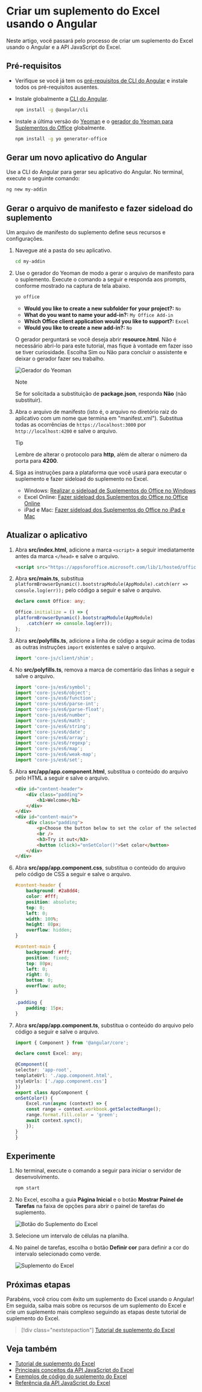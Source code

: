 # <a name="build-an-excel-add-in-using-angular"></a>Criar um suplemento do Excel usando o Angular

Neste artigo, você passará pelo processo de criar um suplemento do Excel usando o Angular e a API JavaScript do Excel.

## <a name="prerequisites"></a>Pré-requisitos

- Verifique se você já tem os [pré-requisitos de CLI do Angular](https://github.com/angular/angular-cli#prerequisites) e instale todos os pré-requisitos ausentes.

- Instale globalmente a [CLI do Angular](https://github.com/angular/angular-cli). 

    ```bash
    npm install -g @angular/cli
    ```

- Instale a última versão do [Yeoman](https://github.com/yeoman/yo) e o [gerador do Yeoman para Suplementos do Office](https://github.com/OfficeDev/generator-office) globalmente.

    ```bash
    npm install -g yo generator-office
    ```

## <a name="generate-a-new-angular-app"></a>Gerar um novo aplicativo do Angular

Use a CLI do Angular para gerar seu aplicativo do Angular. No terminal, execute o seguinte comando:

```bash
ng new my-addin
```

## <a name="generate-the-manifest-file-and-sideload-the-add-in"></a>Gerar o arquivo de manifesto e fazer sideload do suplemento

Um arquivo de manifesto do suplemento define seus recursos e configurações.

1. Navegue até a pasta do seu aplicativo.

    ```bash
    cd my-addin
    ```

2. Use o gerador do Yeoman de modo a gerar o arquivo de manifesto para o suplemento. Execute o comando a seguir e responda aos prompts, conforme mostrado na captura de tela abaixo.

    ```bash
    yo office
    ```
    - **Would you like to create a new subfolder for your project?:** `No`
    - **What do you want to name your add-in?:** `My Office Add-in`
    - **Which Office client application would you like to support?:** `Excel`
    - **Would you like to create a new add-in?:** `No`

    O gerador perguntará se você deseja abrir **resource.html**. Não é necessário abri-lo para este tutorial, mas fique à vontade em fazer isso se tiver curiosidade. Escolha Sim ou Não para concluir o assistente e deixar o gerador fazer seu trabalho.

    ![Gerador do Yeoman](../images/yo-office.png)
    
    > [!NOTE]
    > Se for solicitada a substituição de **package.json**, responda **Não** (não substituir).

3. Abra o arquivo de manifesto (isto é, o arquivo no diretório raiz do aplicativo com um nome que termina em "manifest.xml"). Substitua todas as ocorrências de `https://localhost:3000` por `http://localhost:4200` e salve o arquivo.

    > [!TIP]
    > Lembre de alterar o protocolo para **http**, além de alterar o número da porta para **4200**.

4. Siga as instruções para a plataforma que você usará para executar o suplemento e fazer sideload do suplemento no Excel.

    - Windows: [Realizar o sideload de Suplementos do Office no Windows](../testing/create-a-network-shared-folder-catalog-for-task-pane-and-content-add-ins.md)
    - Excel Online: [Fazer sideload dos Suplementos do Office no Office Online](../testing/sideload-office-add-ins-for-testing.md#sideload-an-office-add-in-on-office-online)
    - iPad e Mac: [Fazer sideload dos Suplementos do Office no iPad e Mac](../testing/sideload-an-office-add-in-on-ipad-and-mac.md)

## <a name="update-the-app"></a>Atualizar o aplicativo

1. Abra **src/index.html**, adicione a marca `<script>` a seguir imediatamente antes da marca `</head>` e salve o arquivo.

    ```html
    <script src="https://appsforoffice.microsoft.com/lib/1/hosted/office.js"></script>
    ```

2. Abra **src/main.ts**, substitua `platformBrowserDynamic().bootstrapModule(AppModule).catch(err => console.log(err));` pelo código a seguir e salve o arquivo. 

    ```typescript 
    declare const Office: any;

    Office.initialize = () => {
    platformBrowserDynamic().bootstrapModule(AppModule)
        .catch(err => console.log(err));
    };
    ```

3. Abra **src/polyfills.ts**, adicione a linha de código a seguir acima de todas as outras instruções `import` existentes e salve o arquivo.

    ```typescript
    import 'core-js/client/shim';
    ```

4. No **src/polyfills.ts**, remova a marca de comentário das linhas a seguir e salve o arquivo.

    ```typescript
    import 'core-js/es6/symbol';
    import 'core-js/es6/object';
    import 'core-js/es6/function';
    import 'core-js/es6/parse-int';
    import 'core-js/es6/parse-float';
    import 'core-js/es6/number';
    import 'core-js/es6/math';
    import 'core-js/es6/string';
    import 'core-js/es6/date';
    import 'core-js/es6/array';
    import 'core-js/es6/regexp';
    import 'core-js/es6/map';
    import 'core-js/es6/weak-map';
    import 'core-js/es6/set';
    ```

5. Abra **src/app/app.component.html**, substitua o conteúdo do arquivo pelo HTML a seguir e salve o arquivo. 

    ```html
    <div id="content-header">
        <div class="padding">
            <h1>Welcome</h1>
        </div>
    </div>
    <div id="content-main">
        <div class="padding">
            <p>Choose the button below to set the color of the selected range to green.</p>
            <br />
            <h3>Try it out</h3>
            <button (click)="onSetColor()">Set color</button>
        </div>
    </div>
    ```

6. Abra **src/app/app.component.css**, substitua o conteúdo do arquivo pelo código de CSS a seguir e salve o arquivo.

    ```css
    #content-header {
        background: #2a8dd4;
        color: #fff;
        position: absolute;
        top: 0;
        left: 0;
        width: 100%;
        height: 80px; 
        overflow: hidden;
    }

    #content-main {
        background: #fff;
        position: fixed;
        top: 80px;
        left: 0;
        right: 0;
        bottom: 0;
        overflow: auto; 
    }

    .padding {
        padding: 15px;
    }
    ```

7. Abra **src/app/app.component.ts**, substitua o conteúdo do arquivo pelo código a seguir e salve o arquivo. 

    ```typescript
    import { Component } from '@angular/core';

    declare const Excel: any;

    @Component({
    selector: 'app-root',
    templateUrl: './app.component.html',
    styleUrls: ['./app.component.css']
    })
    export class AppComponent {
    onSetColor() {
        Excel.run(async (context) => {
        const range = context.workbook.getSelectedRange();
        range.format.fill.color = 'green';
        await context.sync();
        });
    }
    }
    ```

## <a name="try-it-out"></a>Experimente

1. No terminal, execute o comando a seguir para iniciar o servidor de desenvolvimento.

    ```bash
    npm start
    ```
   
2. No Excel, escolha a guia **Página Inicial** e o botão **Mostrar Painel de Tarefas** na faixa de opções para abrir o painel de tarefas do suplemento.

    ![Botão do Suplemento do Excel](../images/excel-quickstart-addin-2a.png)

3. Selecione um intervalo de células na planilha.

4. No painel de tarefas, escolha o botão **Definir cor** para definir a cor do intervalo selecionado como verde.

    ![Suplemento do Excel](../images/excel-quickstart-addin-2c.png)

## <a name="next-steps"></a>Próximas etapas

Parabéns, você criou com êxito um suplemento do Excel usando o Angular! Em seguida, saiba mais sobre os recursos de um suplemento do Excel e crie um suplemento mais complexo seguindo as etapas deste tutorial de suplemento do Excel.

> [!div class="nextstepaction"]
> [Tutorial de suplemento do Excel](../tutorials/excel-tutorial-create-table.md)

## <a name="see-also"></a>Veja também

* [Tutorial de suplemento do Excel](../tutorials/excel-tutorial-create-table.md)
* [Principais conceitos da API JavaScript do Excel](../excel/excel-add-ins-core-concepts.md)
* [Exemplos de código do suplemento do Excel](http://dev.office.com/code-samples#?filters=excel,office%20add-ins)
* [Referência da API JavaScript do Excel](https://dev.office.com/reference/add-ins/excel/excel-add-ins-reference-overview)

